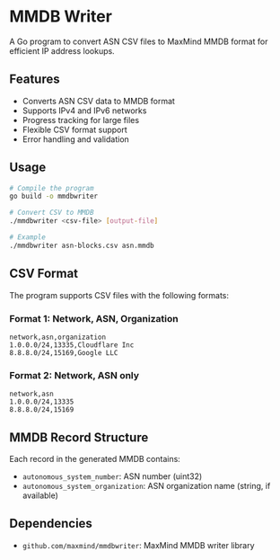 # MMDB Writer

A Go program to convert ASN CSV files to MaxMind MMDB format for efficient IP address lookups.

## Features

- Converts ASN CSV data to MMDB format
- Supports IPv4 and IPv6 networks
- Progress tracking for large files
- Flexible CSV format support
- Error handling and validation

## Usage

```bash
# Compile the program
go build -o mmdbwriter

# Convert CSV to MMDB
./mmdbwriter <csv-file> [output-file]

# Example
./mmdbwriter asn-blocks.csv asn.mmdb
```

## CSV Format

The program supports CSV files with the following formats:

### Format 1: Network, ASN, Organization

```csv
network,asn,organization
1.0.0.0/24,13335,Cloudflare Inc
8.8.8.0/24,15169,Google LLC
```

### Format 2: Network, ASN only

```csv
network,asn
1.0.0.0/24,13335
8.8.8.0/24,15169
```

## MMDB Record Structure

Each record in the generated MMDB contains:

- `autonomous_system_number`: ASN number (uint32)
- `autonomous_system_organization`: ASN organization name (string, if available)

## Dependencies

- `github.com/maxmind/mmdbwriter`: MaxMind MMDB writer library
